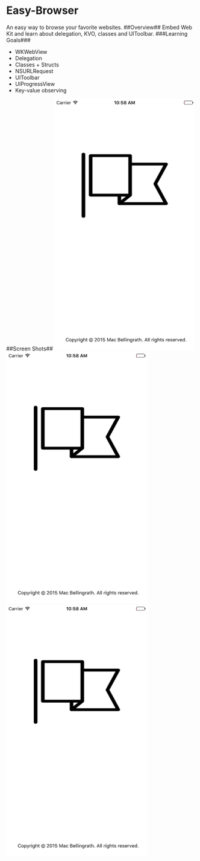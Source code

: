 # Easy-Browser
An easy way to browse your favorite websites.
##Overview##
Embed Web Kit and learn about delegation, KVO, classes and UIToolbar.
###Learning Goals###
<ul>
	<li>WKWebView</li>
	<li> Delegation</li>
	<li> Classes + Structs</li>
  <li>NSURLRequest </li>
  <li> UIToolbar</li>
  <li>UIProgressView </li>
  <li>Key-value observing</li>
</ul>
##Screen Shots##
<img src="https://github.com/macbellingrath/Flags/blob/master/1.png" alt="Loading screen" height=667  width=375></img>
<img src="https://github.com/macbellingrath/Flags/blob/master/1.png" alt="Loading screen" height=667  width=375></img>
<img src="https://github.com/macbellingrath/Flags/blob/master/1.png" alt="Loading screen" height=667  width=375></img>
